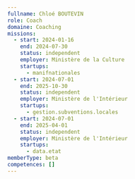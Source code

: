 ```yaml
---
fullname: Chloé BOUTEVIN
role: Coach
domaine: Coaching
missions:
  - start: 2024-01-16
    end: 2024-07-30
    status: independent
    employer: Ministère de la Culture
    startups:
      - manifnationales
  - start: 2024-07-01
    end: 2025-10-30
    status: independent
    employer: Ministère de l'Intérieur
    startups:
      - gestion.subventions.locales
  - start: 2024-07-01
    end: 2025-04-01
    status: independent
    employer: Ministère de l'Intérieur
    startups:
      - data.etat
memberType: beta
competences: []
---
```

